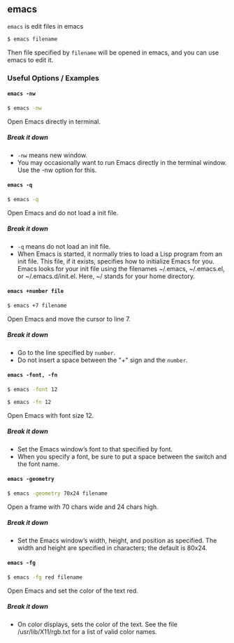 ---
---

emacs
--

`emacs` is edit files in emacs

~~~ bash
$ emacs filename
~~~

Then file specified by `filename` will be opened in emacs, and you can use emacs to edit it.

<!--more-->

### Useful Options / Examples

#### `emacs -nw`

~~~ bash
$ emacs -nw
~~~

Open Emacs directly in terminal.

##### Break it down

 * `-nw` means new window.
 * You may occasionally want to run Emacs directly in the terminal window.  Use the -nw option for this.

#### `emacs -q`

~~~ bash
$ emacs -q
~~~

Open Emacs and do not load a init file.

##### Break it down

 * `-q` means do not load an init file.
 * When Emacs is started, it normally tries to load a Lisp program from an init file.
   This file, if it exists, specifies how to initialize Emacs for you. Emacs looks for
   your init file using the filenames ~/.emacs, ~/.emacs.el, or ~/.emacs.d/init.el. Here,
   ~/ stands for your home directory.

#### `emacs +number file`

~~~ bash
$ emacs +7 filename
~~~

Open Emacs and move the cursor to line 7.

##### Break it down
 * Go to the line specified by `number`.
 * Do not insert a space between the "+" sign and the `number`.

#### `emacs -font, -fn`

~~~ bash
$ emacs -font 12
~~~

~~~ bash
$ emacs -fn 12
~~~

Open Emacs with font size 12.

##### Break it down

 * Set the Emacs window’s font to that specified by font.
 * When you specify a font, be sure to put a space between the switch and the font name.

#### `emacs -geometry`

~~~ bash
$ emacs -geometry 70x24 filename
~~~

Open a frame with 70 chars wide and 24 chars high.

##### Break it down

 * Set the Emacs window’s width, height, and position as specified. The width and height are specified 
   in characters; the default is 80x24.

#### `emacs -fg`

~~~ bash
$ emacs -fg red filename
~~~

Open Emacs and set the color of the text red.

##### Break it down

 * On color displays, sets the color of the text.
   See the file /usr/lib/X11/rgb.txt for a list of valid color names.

